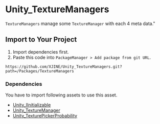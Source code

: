 # Unity_TextureManagers

``TextureManagers`` manage some ``TextureManager`` with each 4 meta data."

## Import to Your Project

1. Import dependencies first.
2. Paste this code into ``PackageManager > Add package from git URL``.

```
https://github.com/XJINE/Unity_TextureManagers.git?path=/Packages/TextureManagers
```

### Dependencies

You have to import following assets to use this asset.

- [Unity_IInitializable](https://github.com/XJINE/Unity_IInitializable)
- [Unity_TextureManager](https://github.com/XJINE/Unity_TextureManager)
- [Unity_TexturePickerProbability](https://github.com/XJINE/Unity_TexturePickerProbability)